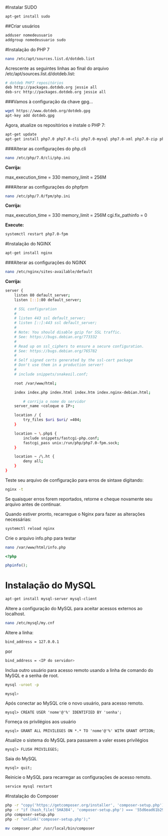 #Instalar SUDO

```bash
apt-get install sudo
```

##Criar usuários

```bash
adduser nomedeusuario
addgroup nomedeusuario sudo
```

#Instalação do PHP 7

```bash
nano /etc/apt/sources.list.d/dotdeb.list
```

Acrescente as seguintes linhas ao final do arquivo /etc/apt/sources.list.d/dotdeb.list:

```bash
# dotdeb PHP7 repositórios
deb http://packages.dotdeb.org jessie all
deb-src http://packages.dotdeb.org jessie all
```

###Vamos à configuração da chave gpg…

```bash
wget https://www.dotdeb.org/dotdeb.gpg
apt-key add dotdeb.gpg
```

Agora, atualize os repositórios e instale o PHP 7:

```bash
apt-get update
apt-get install php7.0 php7.0-cli php7.0-mysql php7.0-xml php7.0-zip php7.0-soap php7.0-curl php7.0-mcrypt php7.0-gd php7.0-mbstring php7.0-json php7.0-bcmath php7.0-fpm php7.0-opcache php7.0-sqlite3

```

###Alterar as configurações do php.cli

```bash
nano /etc/php/7.0/cli/php.ini
```

**Corrija:**

max_execution_time = 330
memory_limit = 256M

###Alterar as configurações do phpfpm

```bash
nano /etc/php/7.0/fpm/php.ini
```

**Corrija:**

max_execution_time = 330
memory_limit = 256M
cgi.fix_pathinfo = 0

**Execute:**

``` bash
systemctl restart php7.0-fpm
```

#Instalação do NGINX

```bash
apt-get install nginx
```

###Alterar as configurações do NGINX

```bash
nano /etc/nginx/sites-available/default
```

**Corrija:**

```bash
server {
	listen 80 default_server;
	listen [::]:80 default_server;

	# SSL configuration
	#
	# listen 443 ssl default_server;
	# listen [::]:443 ssl default_server;
	#
	# Note: You should disable gzip for SSL traffic.
	# See: https://bugs.debian.org/773332
	#
	# Read up on ssl_ciphers to ensure a secure configuration.
	# See: https://bugs.debian.org/765782
	#
	# Self signed certs generated by the ssl-cert package
	# Don't use them in a production server!
	#
	# include snippets/snakeoil.conf;

	root /var/www/html;

	index index.php index.html index.htm index.nginx-debian.html;

        # corrija o nome do servidor
	server_name <coloque o IP>;

	location / {
		try_files $uri $uri/ =404;
	}

	location ~ \.php$ {
		include snippets/fastcgi-php.conf;
		fastcgi_pass unix:/run/php/php7.0-fpm.sock;
	}

	location ~ /\.ht {
		deny all;
	}
}
```


Teste seu arquivo de configuração para erros de sintaxe digitando:

```bash
nginx -t
```

Se quaisquer erros forem reportados, retorne e cheque novamente seu arquivo antes de continuar.

Quando estiver pronto, recarregue o Nginx para fazer as alterações necessárias:

```bash
systemctl reload nginx
```

Crie o arquivo info.php para testar

```bash
nano /var/www/html/info.php
```

```php
<?php

phpinfo();

```
# Instalação do MySQL

```bash
apt-get install mysql-server mysql-client
```
Altere a configuração do MySQL para aceitar acessos externos ao localhost.

```bash
nano /etc/mysql/my.cnf
```
Altere a linha:
```bash
bind_address = 127.0.0.1
```
por
```bash
bind_address = <IP do servidor>
```
Inclua outro usuário para acesso remoto usando a linha de comando do MySQL e a senha de root.

```bash
mysql -uroot -p

mysql>
```
Após conectar ao MySQL crie o novo usuário, para acesso remoto.
```mysql
mysql> CREATE USER 'nome'@'%' IDENTIFIED BY 'senha';
```
Forneça os privilégios aos usuário
```mysql
mysql> GRANT ALL PRIVILEGES ON *.* TO 'nome'@'%' WITH GRANT OPTION;
```
Atualize o sistema do MySQL para passarem a valer esses privilégios
```mysql
mysql> FLUSH PRIVILEGES;
```
Saia do MySQL
```mysql
mysql> quit;
```

Reinicie o MySQL para recarregar as configurações de acesso remoto.
```bash
service mysql restart
```

#Instalação do Composer

```bash
php -r "copy('https://getcomposer.org/installer', 'composer-setup.php');"
php -r "if (hash_file('SHA384', 'composer-setup.php') === '55d6ead61b29c7bdee5cccfb50076874187bd9f21f65d8991d46ec5cc90518f447387fb9f76ebae1fbbacf329e583e30') { echo 'Installer verified'; } else { echo 'Installer corrupt'; unlink('composer-setup.php'); } echo PHP_EOL;"
php composer-setup.php
php -r "unlink('composer-setup.php');"
```

```bash
mv composer.phar /usr/local/bin/composer
```